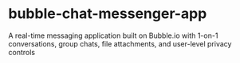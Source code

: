 # bubble-chat-messenger-app
A real-time messaging application built on Bubble.io with 1-on-1 conversations, group chats, file attachments, and user-level privacy controls
